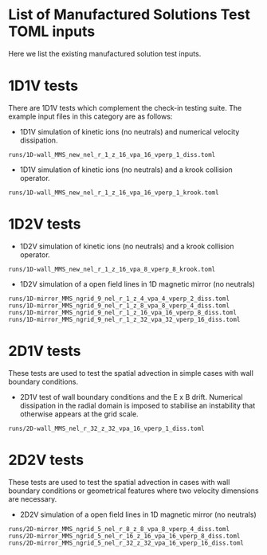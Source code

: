# List of Manufactured Solutions Test TOML inputs

Here we list the existing manufactured solution test inputs.

# 1D1V tests

There are 1D1V tests which complement the check-in testing suite.
The example input files in this category are as follows:

* 1D1V simulation of kinetic ions (no neutrals) and numerical
  velocity dissipation.
```
runs/1D-wall_MMS_new_nel_r_1_z_16_vpa_16_vperp_1_diss.toml
```
* 1D1V simulation of kinetic ions (no neutrals) and a krook
  collision operator.
```
runs/1D-wall_MMS_new_nel_r_1_z_16_vpa_16_vperp_1_krook.toml
```

# 1D2V tests

* 1D2V simulation of kinetic ions (no neutrals) and a krook
  collision operator.
```
runs/1D-wall_MMS_new_nel_r_1_z_16_vpa_8_vperp_8_krook.toml
```
* 1D2V simulation of a open field lines in 1D magnetic mirror
  (no neutrals)
```
runs/1D-mirror_MMS_ngrid_9_nel_r_1_z_4_vpa_4_vperp_2_diss.toml
runs/1D-mirror_MMS_ngrid_9_nel_r_1_z_8_vpa_8_vperp_4_diss.toml
runs/1D-mirror_MMS_ngrid_9_nel_r_1_z_16_vpa_16_vperp_8_diss.toml
runs/1D-mirror_MMS_ngrid_9_nel_r_1_z_32_vpa_32_vperp_16_diss.toml
```

# 2D1V tests

These tests are used to test the spatial advection in simple cases
with wall boundary conditions.

* 2D1V test of wall boundary conditions and the E x B drift.
  Numerical dissipation in the radial domain is imposed to stabilise
  an instability that otherwise appears at the grid scale.
```
runs/2D-wall_MMS_nel_r_32_z_32_vpa_16_vperp_1_diss.toml
```

# 2D2V tests

These tests are used to test the spatial advection in cases
with wall boundary conditions or geometrical features where
two velocity dimensions are necessary.

* 2D2V simulation of a open field lines in 1D magnetic mirror
  (no neutrals)
```
runs/2D-mirror_MMS_ngrid_5_nel_r_8_z_8_vpa_8_vperp_4_diss.toml
runs/2D-mirror_MMS_ngrid_5_nel_r_16_z_16_vpa_16_vperp_8_diss.toml
runs/2D-mirror_MMS_ngrid_5_nel_r_32_z_32_vpa_16_vperp_16_diss.toml
```

